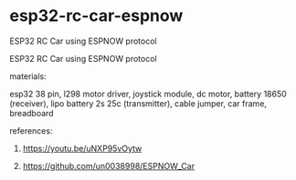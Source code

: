 # esp32-rc-car-espnow
ESP32 RC Car using ESPNOW protocol

ESP32 RC Car using ESPNOW protocol

materials:

esp32 38 pin, l298 motor driver, joystick module, dc motor, battery 18650 (receiver), lipo battery 2s 25c (transmitter), cable jumper, car frame, breadboard

references:

1. https://youtu.be/uNXP95vOytw

2. https://github.com/un0038998/ESPNOW_Car
